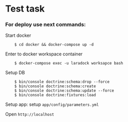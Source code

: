 # Test task

### For deploy use next commands:
Start docker
```
    $ cd docker && docker-compose up -d
```
Enter to docker workspace container
```
    $ docker-compose exec -u laradock worksapce bash
```
Setup DB
```
    $ bin/console doctrine:schema:drop --force
    $ bin/console doctrine:schema:create
    $ bin/console doctrine:schema:update --force
    $ bin/console doctrine:fixtures:load
```
Setup app: setup `app/config/parameters.yml`

Open `http://localhost`

